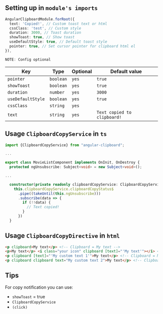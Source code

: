 ## Setting up in `module's imports`
```ts
AngularClipboardModule.forRoot({
  text: 'Copied!', // Custom toast text or html
  cssClass: 'test', // Custom style
  duration: 3000, // Toast duration
  showToast: true, // Show toast
  useDefaultStyle: true, // Default toast style
  pointer: true, // Set cursor pointer for clipboard html el
}),
```

```ts
NOTE: Config optional
```

| Key               | Type       | Optional  | Default value               |
|-------------------|------------|-----------|-----------------------------|
| `pointer`         | `boolean`  | `yes`     | `true`                      |
| `showToast`       | `boolean`  | `yes`     | `true`                      |
| `duration`        | `number`   | `yes`     | `3000`                      |
| `useDefaultStyle` | `boolean`  | `yes`     | `true`                      |
| `cssClass`        | `string`   | `yes`     | ` `                         |
| `text`            | `string`   | `yes`     | `Text copied to clipboard!` |

## Usage `ClipboardCopyService` in `ts`
```ts
import {ClipboardCopyService} from "angular-clipboard";

...

export class MovieListComponent implements OnInit, OnDestroy {
  protected ngUnsubscribe: Subject<void> = new Subject<void>();

...

  constructor(private readonly clipboardCopyService: ClipboardCopyService) {
    this.clipboardCopyService.clipboardCopyStatus$
      .pipe((takeUntil(this.ngUnsubscribe)))
      .subscribe(data => {
        if (!!data) {
          // Text copied!
        }
      })
  }
```

## Usage `ClipboardCopyDirective` in `html`
```html
<p clipboard>My text</p> <!-- Clipboard = My text -->
<p>My text</p> <i class="your icon" clipboard [text]="'My text'"></i> <!-- Clipboard = My text -->
<p clipboard [text]="'My custom text 1'">My text</p> <!-- Clipboard = My custom text 1 -->
<p clipboard clipboard text="My custom text 2">My text</p> <!-- Clipboard = My custom text 2 -->
```

## Tips

For copy notification you can use:
- `showToast` = true
- `ClipboardCopyService`
- `(click)`
